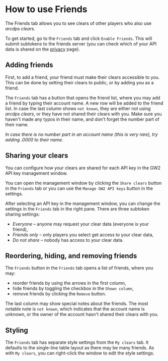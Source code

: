# How to use Friends
The Friends tab allows you to see clears of other players who also use *arcdps clears*.

To get started, go to the `Friends` tab and click `Enable Friends`. This will submit
subtokens to the friends server (you can check which of your API data is
shared on the [privacy](./privacy.md) page).

## Adding friends
First, to add a friend, your friend must make their clears accessible to you.
This can be done by setting their clears to public, or by adding you as a friend.

The `Friends` tab has a button that opens the friend list, where you may add
a friend by typing their account name. A new row will be added to the friend
list. In case the last column shows `not known`, they are either not using
*arcdps clears*, or they have not shared their clears with you. Make sure you
haven't made any typos in their name, and don't forget the number part of their
name.

*In case there is no number part in an account name (this is very rare), try
adding .0000 to their name.*

## Sharing your clears
You can configure how your clears are shared for each API key in the GW2 API
key management window.

You can open the management window by clicking the `Share clears` button in the
`Friends` tab or you can use the `Manage GW2 API keys` button in the settings.

After selecting an API key in the management window, you can change the
settings in the `Friends` tab in the right pane.
There are three subtoken sharing settings:
- *Everyone* – anyone may request your clear data (everyone is your friend),
- *Friends only* – only players you select get access to your clear data,
- *Do not share* – nobody has access to your clear data.

## Reordering, hiding, and removing friends
The `Friends` button in the `Friends` tab opens a list of friends, where you may:
- reorder friends by using the arrows in the first column,
- hide friends by toggling the checkbox in the `Shown column`,
- remove friends by clicking the `Remove` button.

The last column may show special notes about the friends. The most notable note
is `not known`, which indicates that the account name is unknown, or the owner
of the account hasn't shared their clears with you.

## Styling
The `Friends` tab has separate style settings from the `My clears` tab. It
defaults to the single-line table layout as there may be many friends. As with
`My clears`, you can right-click the window to edit the style settings.
